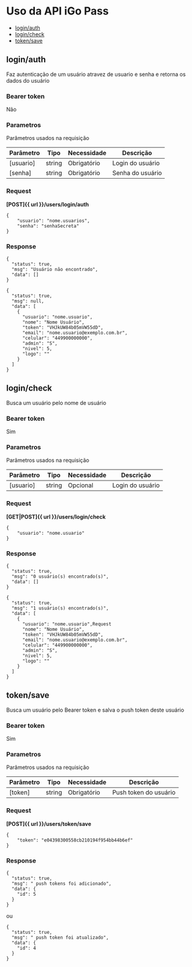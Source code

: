 # Uso da API iGo Pass
- [login/auth](#login_auth) 
- [login/check](#login_check) 
- [token/save](#token_save) 


## login/auth
<a name="login_auth"></a>
Faz autenticação de um usuário atravez de usuario e senha e retorna os dados do usuário

### Bearer token
 Não

### Parametros
Parâmetros usados na requisição

| Parâmetro |Tipo    | Necessidade | Descrição        |
| --------- | ------ | ----------- | ---------------- |
| [usuario] | string | Obrigatório | Login do usuário |
| [senha]   | string | Obrigatório | Senha do usuário |


### Request

**[POST]{{ url }}/users/login/auth**

```
{
	"usuario": "nome.usuarios",
	"senha": "senhaSecreta"
}
```
### Response
```
{
  "status": true,
  "msg": "Usuário não encontrado",
  "data": []
}
```
```
{
  "status": true,
  "msg": null,
  "data": [
    {
      "usuario": "nome.usuario",
      "nome": "Nome Usuário",
      "token": "VHJkUW84b05mVW55dD",
      "email": "nome.usuario@exemplo.com.br",
      "celular": "449900000000",
      "admin": "S",
      "nivel": 5,
      "logo": ""
    }
  ]
}
```

## login/check
<a name="login_check"></a>
Busca um usuário pelo nome de usuário

### Bearer token
 Sim

### Parametros
Parâmetros usados na requisição

| Parâmetro |Tipo    | Necessidade | Descrição     |
| --------- | ------ | ----------- | --------------|
| [usuario] | string | Opcional | Login do usuário |


### Request

**[GET|POST]{{ url }}/users/login/check**

```
{
	"usuario": "nome.usuario"
}
```
### Response
```
{
  "status": true,
  "msg": "0 usuário(s) encontrado(s)",
  "data": []
}
```
```
{
  "status": true,
  "msg": "1 usuário(s) encontrado(s)",
  "data": [
    {
      "usuario": "nome.usuario",Request
      "nome": "Nome Usuário",
      "token": "VHJkUW84b05mVW55dD",
      "email": "nome.usuario@exemplo.com.br",
      "celular": "449900000000",
      "admin": "S",
      "nivel": 5,
      "logo": ""
    }
  ]
}
```


## token/save
<a name="token_save"></a>
Busca um usuário pelo Bearer token e salva o push token deste usuário

### Bearer token
Sim

### Parametros
Parâmetros usados na requisição

| Parâmetro |Tipo    | Necessidade | Descrição             |
| --------- | ------ | ----------- | --------------------- |
| [token]   | string | Obrigatório | Push token do usuário |


### Request

**[POST]{{ url }}/users/token/save**

```
{
	"token": "e04398300558cb210194f954bb44b6ef"
}
```
### Response
```
{
  "status": true,
  "msg": " push tokens foi adicionado",
  "data": {
    "id": 5
  }
}
```

ou

```
{
  "status": true,
  "msg": " push token foi atualizado",
  "data": {
    "id": 4
  }
}
```
